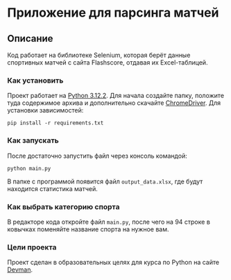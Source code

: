 # Приложение для парсинга матчей 

## Описание

Код работает на библиотеке Selenium, которая берёт данные спортивных матчей с сайта Flashscore, отдавая их Excel-таблицей.

### Как установить

Проект работает на [Python 3.12.2](https://www.python.org/).
Для начала создайте папку, положите туда содержимое архива и дополнительно скачайте [ChromeDriver](https://developer.chrome.com/docs/chromedriver?hl=ru). 
Для установки зависимостей:
```
pip install -r requirements.txt 
```

### Как запускать
После достаточно запустить файл через консоль командой:
```
python main.py
```

В папке с программой появится файл `output_data.xlsx`, где будут находится статистика матчей.

### Как выбрать категорию спорта

В редакторе кода откройте файл `main.py`, после чего на 94 строке в ковычках поменяйте название спорта на нужное вам.

### Цели проекта

Проект сделан в образовательных целях для курса по Python на сайте [Devman](https://dvmn.org/).